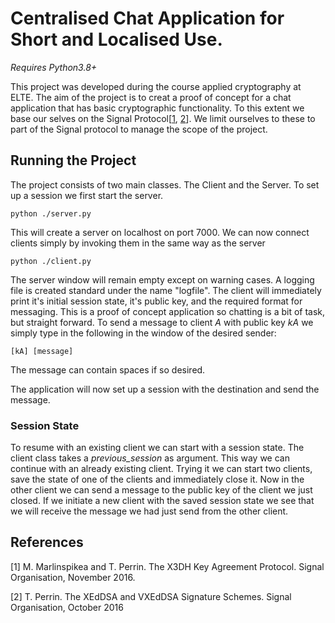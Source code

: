 # Centralised Chat Application for Short and Localised Use.
_Requires Python3.8+_

This project was developed during the course applied cryptography at ELTE. The aim of the project is to creat a proof of
concept for a chat application that has basic cryptographic functionality. To this extent we base our selves on the 
Signal Protocol[[1](#1), [2](#2)]. We limit ourselves to these to part of the Signal protocol to manage the scope of the 
project.

## Running the Project
The project consists of two main classes. The Client and the Server. To set up a session we first start the server.
```
python ./server.py
```
This will create a server on localhost on port 7000. We can now connect clients simply by invoking them in the same way
as the server
```
python ./client.py
```

The server window will remain empty except on warning cases. A logging file is created standard under the name "logfile".
The client will immediately print it's initial session state, it's public key, and the required format for messaging. 
This is a proof of concept application so chatting is a bit of task, but straight forward. To send a message to client 
_A_ with public key _kA_ we simply type in the following in the window of the desired sender:
```
[kA] [message]
```
The message can contain spaces if so desired.

The application will now set up a session with the destination and send the message.

### Session State
To resume with an existing client we can start with a session state. The client class takes a _previous\_session_ as 
argument. This way we can continue with an already existing client. Trying it we can start two clients, save the state of 
one of the clients and immediately close it. Now in the other client we can send a message to the public key of the client
we just closed. If we initiate a new client with the saved session state we see that we will receive the message we had
just send from the other client.


## References
<a id="1">[1]</a> 
 M. Marlinspikea and T. Perrin. The X3DH Key Agreement Protocol. Signal Organisation, November 2016.


<a id="1">[2]</a> 
 T. Perrin. The XEdDSA and VXEdDSA Signature Schemes. Signal Organisation, October 2016



